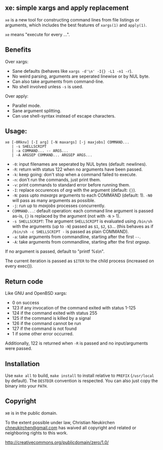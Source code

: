 ## xe: simple xargs and apply replacement

`xe` is a new tool for constructing command lines from file listings
or arguments, which includes the best features of `xargs(1)` and
`apply(1)`.

`xe` means "execute for every ...".

## Benefits

Over xargs:
* Sane defaults (behaves like `xargs -d'\n' -I{} -L1 -n1 -r`).
* No weird parsing, arguments are seperated linewise or by NUL byte.
* Can also take arguments from command-line.
* No shell involved unless `-s` is used.

Over apply:
* Parallel mode.
* Sane argument splitting.
* Can use shell-syntax instead of escape characters.

## Usage:

	xe [-0Rknv] [-I arg] [-N maxargs] [-j maxjobs] COMMAND...
	   | -s SHELLSCRIPT
	   | -a COMMAND... -- ARGS...
	   | -A ARGSEP COMMAND... ARGSEP ARGS...

* `-0`: input filenames are seperated by NUL bytes (default: newlines).
* `-R`: return with status 122 when no arguments have been passed.
* `-k`: keep going: don't stop when a command failed to execute.
* `-n`: don't run the commands, just print them.
* `-v`: print commands to standard error before running them.
* `-I`: replace occurences of *arg* with the argument (default: `{}`).
* `-N`: pass upto *maxargs* arguments to each COMMAND (default: 1).
  `-N0` will pass as many arguments as possible.
* `-j`: run up to *maxjobs* processes concurrently.
* `COMMAND...`: default operation: each command line argument is
  passed as-is, `{}` is replaced by the argument (not with `-N` > 1).
* `-s SHELLSCRIPT`: The argument `SHELLSCRIPT` is evaluated using `/bin/sh`
  with the arguments (up to `-N`) passed as `$1`, `$2`, `$3`...
  (this behaves as if `/bin/sh -c SHELLSCRIPT -` is passed as plain COMMAND).
* `-a`: take arguments from commandline, starting after the first `--`.
* `-A`: take arguments from commandline, starting after the first *argsep*.

If no argument is passed, default to "printf %s\n".

The current iteration is passed as `$ITER` to the child process
(increased on every exec()).

## Return code

Like GNU and OpenBSD xargs:

* 0 on success
* 123 if any invocation of the command exited with status 1-125
* 124 if the command exited with status 255
* 125 if the command is killed by a signal
* 126 if the command cannot be run
* 127 if the command is not found
* 1 if some other error occurred.

Additionally, 122 is returned when `-R` is passed and no
input/arguments were passed.

## Installation

Use `make all` to build, `make install` to install relative to `PREFIX`
(`/usr/local` by default).  The `DESTDIR` convention is respected.
You can also just copy the binary into your `PATH`.

## Copyright

xe is in the public domain.

To the extent possible under law,
Christian Neukirchen <chneukirchen@gmail.com>
has waived all copyright and related or
neighboring rights to this work.

http://creativecommons.org/publicdomain/zero/1.0/
